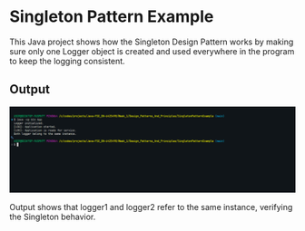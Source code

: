# Singleton Pattern Example

This Java project shows how the Singleton Design Pattern works by making sure only one Logger object is created and used everywhere in the program to keep the logging consistent.


## Output
![Alt text](/Week_1/Design_Patterns_And_Principles/SingletonPatternExample/output/image.png "a title")

Output shows that logger1 and logger2 refer to the same instance, verifying the Singleton behavior.

